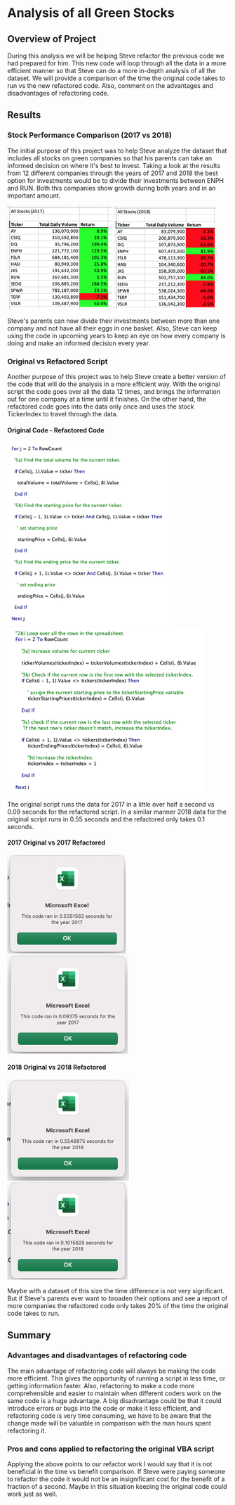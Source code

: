# Analysis of all Green Stocks

## Overview of Project
During this analysis we will be helping Steve refactor the previous code we had prepared for him. This new code will loop through all the data in a more efficient manner so that Steve can do a more in-depth analysis of all the dataset. We will provide a comparison of the time the original code takes to run vs the new refactored code. Also, comment on the advantages and disadvantages of refactoring code.

## Results

### Stock Performance Comparison (2017 vs 2018)

The initial purpose of this project was to help Steve analyze the dataset that includes all stocks on green companies so that his parents can take an informed decision on where it's best to invest. Taking a look at the results from 12 different companies through the years of 2017 and 2018 the best option for investments would be to divide their investments between ENPH and RUN. Both this companies show growth during both years and in an important amount.

 ![2017_Results](Resources/2017_results.png)    ![2018_Results](Resources/2018_results.png)     

Steve's parents can now divide their investments between more than one company and not have all their eggs in one basket. Also, Steve can keep using the code in upcoming years to keep an eye on how every company is doing and make an informed decision every year.

### Original vs Refactored Script

Another purpose of this project was to help Steve create a better version of the code that will do the analysis in a more efficient way. With the original script the code goes over all the data 12 times, and brings the information out for one company at a time until it finishes. On the other hand, the refactored code goes into the data only once and uses the stock TickerIndex to travel through the data.

#### Original Code - Refactored Code
<img src= "Resources/original_code.png" alt="Original Code" width="380"> <img src= "Resources/refactored_code.png" alt="Refactored Code" width="450">

The original script runs the data for 2017 in a little over half a second vs 0.09 seconds for the refactored script. In a similar manner 2018 data for the original script runs in 0.55 seconds and the refactored only takes 0.1 seconds.

#### 2017 Original vs 2017 Refactored
 ![2017_Original_Script_Results](Resources/All_stocks_2017.png)    ![2017_Refacotred_script_Results](Resources/VBA_Challenge_2017.png)              

#### 2018 Original vs 2018 Refactored
![2018_Original_Script_Results](Resources/All_stocks_2018.png)     ![2018_Refactored_Scrpt_Results](Resources/VBA_Challenge_2018.png)  

Maybe with a dataset of this size the time difference is not very significant. But if Steve's parents ever want to broaden their options and see a report of more companies the refactored code only takes 20% of the time the original code takes to run. 

## Summary

 ### Advantages and disadvantages of refactoring code
The main advantage of refactoring code will always be making the code more efficient. This gives the opportunity of running a script in less time, or getting information faster. Also, refactoring to make a code more comprehensible and easier to maintain when different coders work on the same code is a huge advantage. A big disadvantage could be that it could introduce errors or bugs into the code or make it less efficient, and refactoring code is very time consuming, we have to be aware that the change made will be valuable in comparison with the man hours spent refactoring it.

### Pros and cons applied to refactoring the original VBA script

Applying the above points to our refactor work I would say that it is not beneficial in the time vs benefit comparison. If Steve were paying someone to refactor the code it would not be an insignificant cost for the benefit of a fraction of a second. Maybe in this situation keeping the original code could work just as well.
